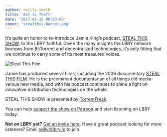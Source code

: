 ```yaml
---
author: reilly-smith
title: 'Art is Theft'
date: '2017-01-12 00:03:00'
cover: 'stealthis-banner.png'
---
```

It’s quite an honor to re-introduce Jamie King’s podcast, [STEAL THIS SHOW](https://stealthisshow.com/), to the LBRY faithful. Given the many insights the LBRY network borrows from BitTorrent and decentralized technologies, it’s only fitting that we continue to carry some of its most treasured voices.

![Steal This Film](/img/news/stealthis-inline.png)

Jamie has produced several films, including the 2006 documentary [STEAL THIS FILM](https://www.stealthisfilm.com/Part2/index.php). He is the preeminent documentarian of all things old media versus new media, and with his podcast continues to shine a light on innovative distribution technologies on the whole.

STEAL THIS SHOW is presented by [TorrentFreak](https://torrentfreak.com/).

You can help [support the show on Patreon](https://www.patreon.com/stealthisshow) and start listening on LBRY today.

**Not on LBRY yet?** [Get an invite here](https://lbry.io/get). Have a great podcast looking for more listeners? Email reilly@lbry.io to join.
